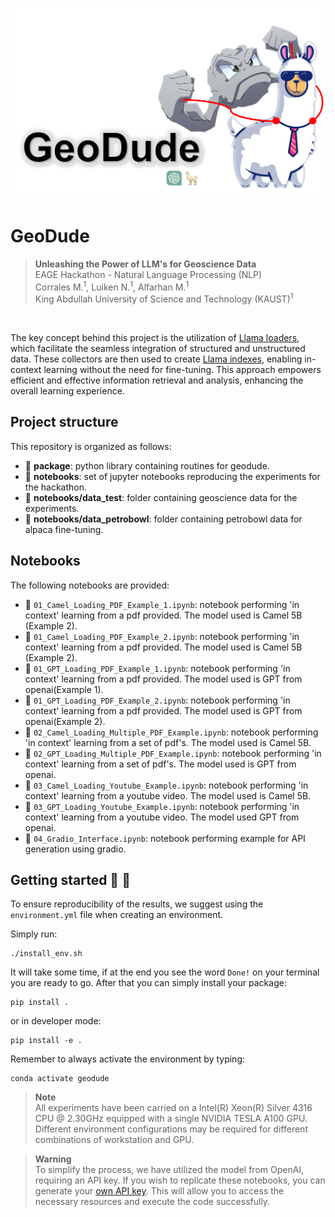 ![LOGO](https://github.com/EAGE-Annual-Hackathon/GeoDude/blob/main/geodude.png)

# GeoDude

> **Unleashing the Power of LLM's for Geoscience Data**\
> EAGE Hackathon - Natural Language Processing (NLP)\
> Corrales M.<sup>1</sup>, Luiken N.<sup>1</sup>, Alfarhan M.<sup>1</sup>\
> King Abdullah University of Science and Technology (KAUST)<sup>1</sup>


<br>

The key concept behind this project is the utilization of [Llama loaders](https://llamahub.ai/), which facilitate the seamless integration of structured and unstructured data. These collectors are then used to create [Llama indexes](https://gpt-index.readthedocs.io/en/latest/), enabling in-context learning without the need for fine-tuning. This approach empowers efficient and effective information retrieval and analysis, enhancing the overall learning experience.


## Project structure
This repository is organized as follows:

* :open_file_folder: **package**: python library containing routines for geodude. 
* :open_file_folder: **notebooks**: set of jupyter notebooks reproducing the experiments for the hackathon.
* :open_file_folder: **notebooks/data_test**: folder containing geoscience data for the experiments.
* :open_file_folder: **notebooks/data_petrobowl**: folder containing petrobowl data for alpaca fine-tuning.

## Notebooks
The following notebooks are provided:

- :orange_book: ``01_Camel_Loading_PDF_Example_1.ipynb``: notebook performing 'in context' learning from a pdf provided. The model used is Camel 5B (Example 2).
- :orange_book: ``01_Camel_Loading_PDF_Example_2.ipynb``: notebook performing 'in context' learning from a pdf provided. The model used is Camel 5B (Example 2).
- :orange_book: ``01_GPT_Loading_PDF_Example_1.ipynb``: notebook performing 'in context' learning from a pdf provided. The model used is GPT from openai(Example 1).
- :orange_book: ``01_GPT_Loading_PDF_Example_2.ipynb``: notebook performing 'in context' learning from a pdf provided. The model used is GPT from openai(Example 2).
- :orange_book: ``02_Camel_Loading_Multiple_PDF_Example.ipynb``: notebook performing 'in context' learning from a set of pdf's. The model used is Camel 5B.
- :orange_book: ``02_GPT_Loading_Multiple_PDF_Example.ipynb``: notebook performing 'in context' learning from a set of pdf's. The model used is GPT from openai.
- :orange_book: ``03_Camel_Loading_Youtube_Example.ipynb``: notebook performing 'in context' learning from a youtube video. The model used is Camel 5B.
- :orange_book: ``03_GPT_Loading_Youtube_Example.ipynb``: notebook performing 'in context' learning from a youtube video. The model used GPT from openai.
- :orange_book: ``04_Gradio_Interface.ipynb``: notebook performing example for API generation using gradio.



## Getting started :space_invader: :robot:
To ensure reproducibility of the results, we suggest using the `environment.yml` file when creating an environment.

Simply run:
```
./install_env.sh
```
It will take some time, if at the end you see the word `Done!` on your terminal you are ready to go. After that you can simply install your package:
```
pip install .
```
or in developer mode:
```
pip install -e .
```

Remember to always activate the environment by typing:
```
conda activate geodude
```



> **Note** <br>
> All experiments have been carried on a Intel(R) Xeon(R) Silver 4316 CPU @ 2.30GHz equipped with a single NVIDIA TESLA A100 GPU. Different 
> environment configurations may be required for different combinations of workstation and GPU.

> **Warning** <br>
> To simplify the process, we have utilized the model from OpenAI, requiring an API key. If you wish to replicate these notebooks, you can generate 
> your [own API key](https://platform.openai.com/account/api-keys). This will allow you to access the necessary resources and execute the code
> successfully.